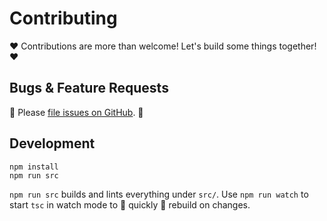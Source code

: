 # Contributing

❤️ Contributions are more than welcome!
Let's build some things together! ❤️

## Bugs & Feature Requests

🐛 Please [file issues on GitHub](https://github.com/joshuakgoldberg/tsc-fancy). 🐛

## Development

```shell
npm install
npm run src
```

`npm run src` builds and lints everything under `src/`.
Use `npm run watch` to start `tsc` in watch mode to 🚤 quickly 🚤 rebuild on changes.
